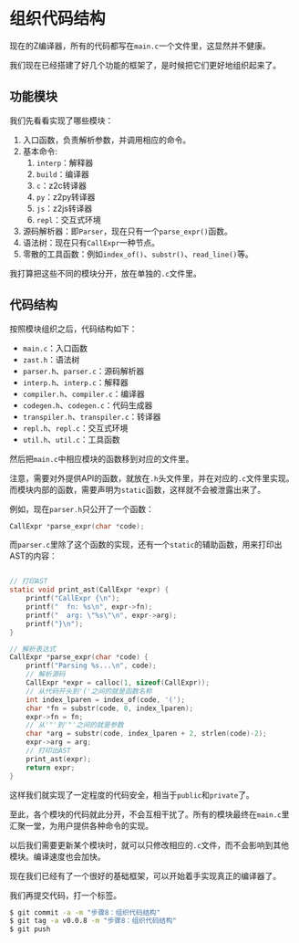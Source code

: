 # 组织代码结构

现在的Z编译器，所有的代码都写在`main.c`一个文件里，这显然并不健康。

我们现在已经搭建了好几个功能的框架了，是时候把它们更好地组织起来了。

## 功能模块

我们先看看实现了哪些模块：

1. 入口函数，负责解析参数，并调用相应的命令。
1. 基本命令:
    1. `interp`：解释器
    1. `build`：编译器
    1. `c`：z2c转译器
    1. `py`：z2py转译器
    1. `js`：z2js转译器
    1. `repl`：交互式环境
1. 源码解析器：即`Parser`，现在只有一个`parse_expr()`函数。
1. 语法树：现在只有`CallExpr`一种节点。
1. 零散的工具函数：例如`index_of()`、`substr()`、`read_line()`等。

我打算把这些不同的模块分开，放在单独的`.c`文件里。

## 代码结构

按照模块组织之后，代码结构如下：

- `main.c`：入口函数
- `zast.h`：语法树
- `parser.h`、`parser.c`：源码解析器
- `interp.h`、`interp.c`：解释器
- `compiler.h`、`compiler.c`：编译器
- `codegen.h`、`codegen.c`：代码生成器
- `transpiler.h`、`transpiler.c`：转译器
- `repl.h`、`repl.c`：交互式环境
- `util.h`、`util.c`：工具函数

然后把`main.c`中相应模块的函数移到对应的文件里。

注意，需要对外提供API的函数，就放在`.h`头文件里，并在对应的`.c`文件里实现。
而模块内部的函数，需要声明为`static`函数，这样就不会被泄露出来了。

例如，现在`parser.h`只公开了一个函数：

```c
CallExpr *parse_expr(char *code);
```

而`parser.c`里除了这个函数的实现，还有一个`static`的辅助函数，用来打印出AST的内容：

```c

// 打印AST
static void print_ast(CallExpr *expr) {
    printf("CallExpr {\n");
    printf("  fn: %s\n", expr->fn);
    printf("  arg: \"%s\"\n", expr->arg);
    printf("}\n");
}

// 解析表达式
CallExpr *parse_expr(char *code) {
    printf("Parsing %s...\n", code);
    // 解析源码
    CallExpr *expr = calloc(1, sizeof(CallExpr));
    // 从代码开头到'('之间的就是函数名称
    int index_lparen = index_of(code, '(');
    char *fn = substr(code, 0, index_lparen);
    expr->fn = fn;
    // 从'"'到'"'之间的就是参数
    char *arg = substr(code, index_lparen + 2, strlen(code)-2);
    expr->arg = arg;
    // 打印出AST
    print_ast(expr);
    return expr;
}
```

这样我们就实现了一定程度的代码安全，相当于`public`和`private`了。

至此，各个模块的代码就此分开，不会互相干扰了。所有的模块最终在`main.c`里汇聚一堂，为用户提供各种命令的实现。

以后我们需要更新某个模块时，就可以只修改相应的`.c`文件，而不会影响到其他模块。编译速度也会加快。

现在我们已经有了一个很好的基础框架，可以开始着手实现真正的编译器了。

我们再提交代码，打一个标签。

```bash
$ git commit -a -m "步骤8：组织代码结构"
$ git tag -a v0.0.8 -m "步骤8：组织代码结构"
$ git push
```
